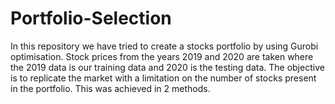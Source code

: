 # Portfolio-Selection
In this repository we have tried to create a stocks portfolio by using Gurobi optimisation. Stock prices from the years 2019 and 2020 are taken where the 2019 data is our training data and 2020 is the testing data. The objective is to replicate the market with a limitation on the number of stocks present in the portfolio. This was achieved in 2 methods.
